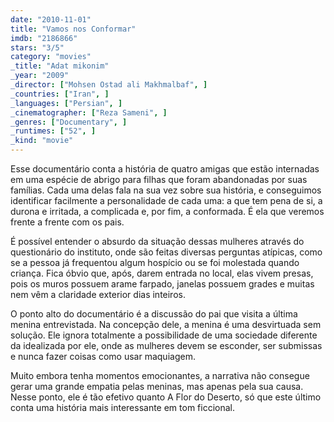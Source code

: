 ```yaml
---
date: "2010-11-01"
title: "Vamos nos Conformar"
imdb: "2186866"
stars: "3/5"
category: "movies"
_title: "Adat mikonim"
_year: "2009"
_director: ["Mohsen Ostad ali Makhmalbaf", ]
_countries: ["Iran", ]
_languages: ["Persian", ]
_cinematographer: ["Reza Sameni", ]
_genres: ["Documentary", ]
_runtimes: ["52", ]
_kind: "movie"
---
```

Esse documentário conta a história de quatro amigas que estão internadas em uma espécie de abrigo para filhas que foram abandonadas por suas famílias. Cada uma delas fala na sua vez sobre sua história, e conseguimos identificar facilmente a personalidade de cada uma: a que tem pena de si, a durona e irritada, a complicada e, por fim, a conformada. É ela que veremos frente a frente com os pais.

É possível entender o absurdo da situação dessas mulheres através do questionário do instituto, onde são feitas diversas perguntas atípicas, como se a pessoa já frequentou algum hospício ou se foi molestada quando criança. Fica óbvio que, após, darem entrada no local, elas vivem presas, pois os muros possuem arame farpado, janelas possuem grades e muitas nem vêm a claridade exterior dias inteiros.

O ponto alto do documentário é a discussão do pai que visita a última menina entrevistada. Na concepção dele, a menina é uma desvirtuada sem solução. Ele ignora totalmente a possibilidade de uma sociedade diferente da idealizada por ele, onde as mulheres devem se esconder, ser submissas e nunca fazer coisas como usar maquiagem.

Muito embora tenha momentos emocionantes, a narrativa não consegue gerar uma grande empatia pelas meninas, mas apenas pela sua causa. Nesse ponto, ele é tão efetivo quanto A Flor do Deserto, só que este último conta uma história mais interessante em tom ficcional.

